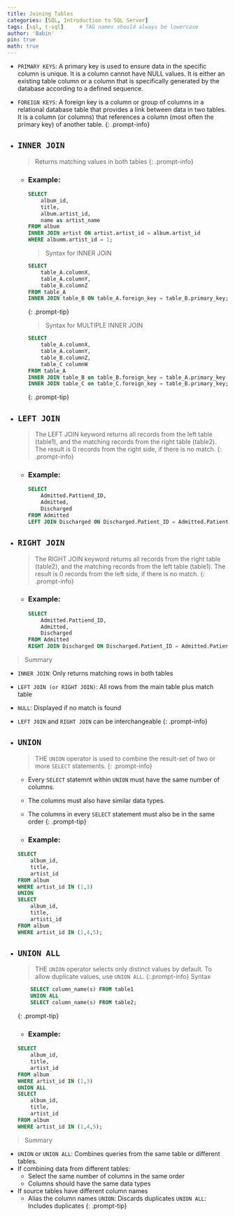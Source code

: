 ```yaml
---
title: Joining Tables
categories: [SQL, Introduction to SQL Server]
tags: [sql, t-sql]     # TAG names should always be lowercase
author: 'Babin'
pin: true
math: true
---
```


>
- `PRIMARY KEYS`: A primary key is used to ensure data in the specific column is unique. It is a column cannot have NULL values. It is either an existing table column or a column that is specifically generated by the database according to a defined sequence.
- `FOREIGN KEYS`: A foreign key is a column or group of columns in a relational database table that provides a link between data in two tables. It is a column (or columns) that references a column (most often the primary key) of another table.
{: .prompt-info}



- ## `INNER JOIN`
    > Returns matching values in both tables 
    {: .prompt-info}
    - ### Example:
        ```sql
        SELECT 
            album_id, 
            title, 
            album.artist_id, 
            name as artist_name
        FROM album
        INNER JOIN artist ON artist.artist_id = album.artist_id
        WHERE albumm.artist_id = 1;
        ```

        > Syntax for INNER JOIN
        ```sql
        SELECT 
            table_A.columnX,
            table_A.columnY,
            table_B.columnZ
        FROM table_A
        INNER JOIN table_B ON table_A.foreign_key = table_B.primary_key;
        ```
        {: .prompt-tip}

        >Syntax for MULTIPLE INNER JOIN
        ```sql
        SELECT 
            table_A.columnX,
            table_A.columnY,
            table_B.columnZ,
            table_C columnW
        FROM table_A
        INNER JOIN table_B on table_B.foreign_key = table_A.primary_key
        INNER JOIN table_C on table_C.foreign_key = table_B.primary_key;
        ```
        {: .prompt-tip}


- ## `LEFT JOIN`
    > The LEFT JOIN keyword returns all records from the left table (table1), and the matching records from the right table (table2). The result is 0 records from the right side, if there is no match.
    {: .prompt-info}
    - ### Example:
        ```sql
        SELECT 
            Admitted.Pattiend_ID,
            Admitted,
            Discharged
        FROM Admitted
        LEFT JOIN Discharged ON Discharged.Patient_ID = Admitted.Patient_ID;
        ```


- ## `RIGHT JOIN`
    > The RIGHT JOIN keyword returns all records from the right table (table2), and the matching records from the left table (table1). The result is 0 records from the left side, if there is no match.
    {: .prompt-info}
    - ### Example:
        ```sql
        SELECT 
            Admitted.Pattiend_ID,
            Admitted,
            Discharged
        FROM Admitted
        RIGHT JOIN Discharged ON Discharged.Patient_ID = Admitted.Patient_ID;
        ```

> Summary
- `INNER JOIN`: Only returns matching rows in both tables
- `LEFT JOIN (or RIGHT JOIN)`: All rows from the main table plus match table
- `NULL`: Displayed if no match is found
- `LEFT JOIN` and `RIGHT JOIN` can be interchangeable
{: .prompt-info}

- ## `UNION`
    > THE `UNION` operator is used to combine the result-set of two or more `SELECT` statements.
    {: .prompt-info}

    > 
    - Every `SELECT` statemnt within `UNION` must have the same number of columns.
    - The columns must also have similar data types.
    - The columns in every `SELECT` statement must also be in the same order
    {: .prompt-tip}

    - ### Example: 
    ```sql
    SELECT
        album_id,
        title,
        artist_id
    FROM album
    WHERE artist_id IN (1,3)
    UNION
    SELECT
        album_id,
        title,
        artisti_id
    FROM album
    WHERE artist_id IN (1,4,5);
    ```

- ## `UNION ALL`
    > THE `UNION` operator selects only distinct values by default. To allow duplicate values, use `UNION ALL`.
    {:.prompt-info}
    > Syntax
    ```sql
        SELECT column_name(s) FROM table1
        UNION ALL
        SELECT column_name(s) FROM table2;
    ```
    {: .prompt-tip}

    - ### Example:
    ```sql
    SELECT 
        album_id,
        title,
        artist_id
    FROM album
    WHERE artist_id IN (1,3)
    UNION ALL
    SELECT 
        album_id,
        title,
        artist_id
    FROM album
    WHERE artist_id IN (1,4,5);
    ```

> Summary
- `UNION` or  `UNION ALL`: Combines queries  from the same table or different tables. 
- If combining data from different tables:
    - Select the same number of columns in the same order
    - Columns should have the same data types
- If source tables have different column names
    - Alias the column names
    `UNION`: Discards duplicates
    `UNION ALL`: Includes duplicates
{: .prompt-tip}
